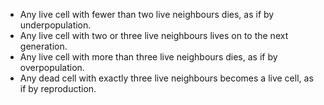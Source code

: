 * Any live cell with fewer than two live neighbours
  dies, as if by underpopulation.
* Any live cell with two or three live neighbours
  lives on to the next generation.
* Any live cell with more than three live neighbours
  dies, as if by overpopulation.
* Any dead cell with exactly three live neighbours
  becomes a live cell, as if by reproduction.

